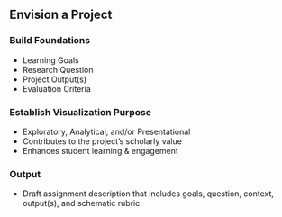 ## Envision a Project

### Build Foundations
* Learning Goals
* Research Question
* Project Output(s)
* Evaluation Criteria

### Establish Visualization Purpose
* Exploratory, Analytical, and/or Presentational
* Contributes to the project’s scholarly value
* Enhances student learning & engagement

### Output
* Draft assignment description that includes goals, question, context, output(s), and schematic rubric.
